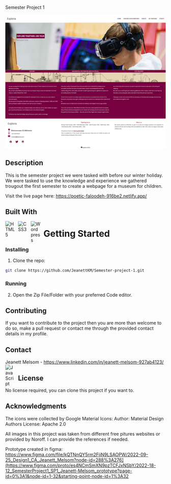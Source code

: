 Semester Project 1

![image](/Screenshot%202023-06-11%20at%2019-35-02%20Exploria%20Home.png)

## Description

This is the semester project we were tasked with before our winter holiday. We were tasked to use the knowledge and experience we gathered trougout the first  semester to create a webpage for a museum for children.

Visit the live page here: https://poetic-faloodeh-916be2.netlify.app/

## Built With

<img align="left" alt="HTML5" width="30px" style="padding-right:10px;" src="https://cdn.jsdelivr.net/gh/devicons/devicon/icons/html5/html5-plain-wordmark.svg"/>
          
<img align="left" alt="CSS3" width="30px" style="padding-right:10px;" src="https://cdn.jsdelivr.net/gh/devicons/devicon/icons/css3/css3-plain-wordmark.svg"/>

<img align="left" alt="Wordpress" width="30px" style="padding-right:10px;" src="https://cdn.jsdelivr.net/gh/devicons/devicon/icons/wordpress/wordpress-original.svg"/>

# Getting Started

### Installing

1. Clone the repo:

```bash
git clone https://github.com/JeanettKM/Semester-project-1.git
```
### Running

2. Open the Zip File/Folder with your preferred Code editor.

## Contributing

If you want to contribute to the project then you are more than welcome to do so, make a pull request or contact me through the provided contact details in my profile. 

## Contact

Jeanett Melsom - https://www.linkedin.com/in/jeanett-melsom-927ab4123/ 
            <img align="left" alt="JavaScript" width="30px" style="padding-right:10px;" src="https://cdn.jsdelivr.net/gh/devicons/devicon/icons/linkedin/linkedin-original.svg" />

## License

No license required, you can clone this project if you want to. 


## Acknowledgments

The icons were collected by Google Material Icons:
Author:
Material Design Authors
License:
Apache 2.0

All images in this project was taken from different free pitures websites or provided by Noroff.
I can provide the references if needed.

Prototype created in figma: https://www.figma.com/file/kQTNnQY5rm2FjiN9LSAOPW/2022-09-25_Design1_CA_Jeanett_Melsom?node-id=288%3A276](https://www.figma.com/proto/es4NCmSmXN9pzTCFJxNSbY/2022-18-12_SemesterProject1_SP1_Jeanett-Melsom_prototype?page-id=0%3A1&node-id=1-32&starting-point-node-id=1%3A32
